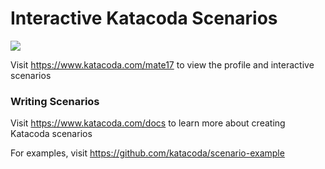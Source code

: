 # Interactive Katacoda Scenarios

[![](http://shields.katacoda.com/katacoda/mate17/count.svg)](https://www.katacoda.com/mate17 "Get your profile on Katacoda.com")

Visit https://www.katacoda.com/mate17 to view the profile and interactive scenarios

### Writing Scenarios
Visit https://www.katacoda.com/docs to learn more about creating Katacoda scenarios

For examples, visit https://github.com/katacoda/scenario-example
